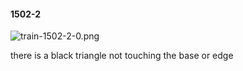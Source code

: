 #### 1502-2
![train-1502-2-0.png](https://github.com/lil-lab/nlvr/raw/master/nlvr/train/images/63/train-1502-2-0.png "train-1502-2-0.png")

there is a black triangle not touching the base or edge